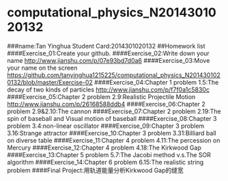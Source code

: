 # computational_physics_N2014301020132
###name:Tan Yinghua       Student Card:2014301020132
##Homework list
####Exercise_01:Create your github.
####Exercise_02:Write down your name
http://www.jianshu.com/p/07e93bd7d0a6
####Exercise_03:Move your name on the screen
https://github.com/tanyinghua1215225/computational_physics_N2014301020132/blob/master/Exercise-02
####Exercise_04:Chapter 1 problem 1.5:The decay of two kinds of particles
http://www.jianshu.com/p/f7f0a1c5830c
####Exercise_05:Chapter 2 problem 2.9:Realistic Projectile Motion
http://www.jianshu.com/p/26168588ddb4
####Exercise_06:Chapter 2 problem 2.9&2.10:The cannon
####Exercise_07:Chapter 2 problem 2.19:The spin of baseball and Visual motion of baseball
####Exercise_08:Chapter 3 problem 3.4:non-linear oscillator
####Exercise_09:Chapter 3 problem 3.16:Strange attractor
####Exercise_10:Chapter 3 problem 3.31:Billiard ball on diverse table
####Exercise_11:Chapter 4 problem 4.11:The percession on Mercury
####Exercise_12:Chapter 4 problem 4.18:The Kirkwood Gap
####Exercise_13:Chapter 5 problem 5.7:The Jacobi method v.s.The SOR algorithm
####Exercise_14:Chapter 6 problem 6.15:The realistic string problem
####Final Project:用轨道能量分析Kirkwood Gap的缝宽
